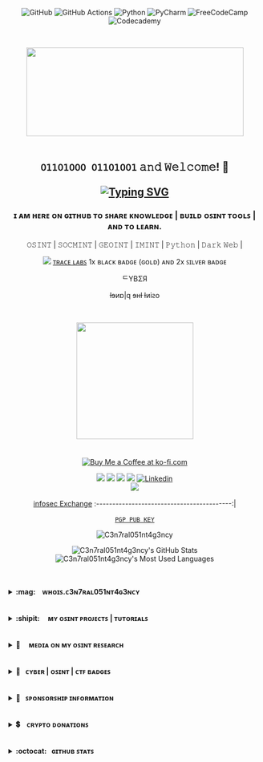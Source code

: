 <div align="center">

![GitHub](https://img.shields.io/badge/github-purple.svg?style=for-the-badge&logo=github&logoColor=green)
![GitHub Actions](https://img.shields.io/badge/github%20actions-purple.svg?style=for-the-badge&logo=githubactions&logoColor=green)
![Python](https://img.shields.io/badge/python-purple?style=for-the-badge&logo=python&logoColor=green)
![PyCharm](https://img.shields.io/badge/pycharm-purple?style=for-the-badge&logo=pycharm&logoColor=green&color=purple&labelColor=purple)
![FreeCodeCamp](https://img.shields.io/badge/Freecodecamp-purple.svg?&style=for-the-badge&logo=freecodecamp&logoColor=green)
![Codecademy](https://img.shields.io/badge/Codecademy-purple?style=for-the-badge&logo=codecademy&logoColor=green)

</div>

<br>
<p align="center"> <img width="433" height="177" src="https://user-images.githubusercontent.com/104733166/236908488-60f25e53-47a8-43d5-a45a-b9b9dd37900e.gif"/>
<br>
<br>

      
## <p align="center"> ```𝟢𝟣𝟣𝟢𝟣𝟢𝟢𝟢 𝟢𝟣𝟣𝟢𝟣𝟢𝟢𝟣``` 𝚊𝚗𝚍 𝚆𝚎𝚕𝚌𝚘𝚖𝚎! 👋 <br> <br> [![Typing SVG](https://readme-typing-svg.herokuapp.com?font=Goldman&size=21&duration=3333&pause=333&color=00F72B&background=000000&vCenter=true&multiline=true&width=433&height=133&lines=%24+whoami;C3n7ral051nt4gency.;%5Baka+OSINT+Tactical%5D%F0%9F%93%A1)](https://git.io/typing-svg)</p>

###  <p align="center"> ɪ ᴀᴍ ʜᴇʀᴇ ᴏɴ ɢɪᴛʜᴜʙ ᴛᴏ ꜱʜᴀʀᴇ ᴋɴᴏᴡʟᴇᴅɢᴇ | ʙᴜɪʟᴅ ᴏꜱɪɴᴛ ᴛᴏᴏʟꜱ | ᴀɴᴅ ᴛᴏ ʟᴇᴀʀɴ. </p>    

<p align="center"> 𝙾𝚂𝙸𝙽𝚃 | 𝚂𝙾𝙲𝙼𝙸𝙽𝚃 | 𝙶𝙴𝙾𝙸𝙽𝚃 | 𝙸𝙼𝙸𝙽𝚃 | 𝙿𝚢𝚝𝚑𝚘𝚗  | 𝙳𝚊𝚛𝚔 𝚆𝚎𝚋 | </p>
<p align="center"> <img width="15" src="https://user-images.githubusercontent.com/104733166/219610687-0da86d7d-dcd7-451e-8ac7-f4f484092dea.png"> <a href=https://www.tracelabs.org>ᴛʀᴀᴄᴇ ʟᴀʙꜱ<a> 1x ʙʟᴀᴄᴋ ʙᴀᴅɢᴇ (ɢᴏʟᴅ) ᴀɴᴅ 2x ꜱɪʟᴠᴇʀ ʙᴀᴅɢᴇ </p>  
<p align="center">ᄃYBΣЯ</p>
<p align="center">ƚɘᴎɒ|q ɘʜƚ ƚᴎiꙅo</p>
<br>

<p align="center"> <img width="233" height="233" src="https://user-images.githubusercontent.com/104733166/187543867-773fe7a1-093c-4dd9-9029-a84fae9ddc99.gif"/>


<br>
      
<br>

<br>
<a href='https://ko-fi.com/tacticalintelanalyst' target='_blank'><img height='35' style='border:0px;height:46px;' src='https://az743702.vo.msecnd.net/cdn/kofi5.png?v=0' border='0' alt='Buy Me a Coffee at ko-fi.com' />
      
<p align="center">
<a href="https://keybase.io/osint_intel"><img src="https://img.shields.io/keybase/pgp/osint_intel?label=Keybase&logo=Keybase&logoColor=black&style=for-the-badge&color=purple"/></a>
<a href="https://twitter.com/OSINT_Tactical"><img src="https://img.shields.io/twitter/follow/OSINT_Tactical?label=%40OSINT_Tactical&logo=Twitter&logoColor=black&style=for-the-badge&color=purple"/></a>
<a href="https://www.reddit.com/user/OSINT_Tactical"><img src="https://img.shields.io/reddit/user-karma/combined/OSINT_Tactical?style=for-the-badge&color=purple&logoColor=purple"/></a>
<a href="https://github.com/C3n7ral051nt4g3ncy"><img src="https://img.shields.io/github/followers/C3n7ral051nt4g3ncy?label=C3n7ral051nt4g3ncy&logo=Github&style=for-the-badge&color=purple&logoColor=black"/></a>
<a href="https://www.linkedin.com/in/y-c-a52ba5141/"><img alt="Linkedin" src="https://img.shields.io/badge/LinkedIn-0077B5?style=for-the-badge&logo=linkedin&color=purple&logoColor=brightgreen"/></a>
<br>
<img src="https://img.shields.io/badge/Discord-𝙲.𝟶.𝟺%231860-purple"/></p>


<div align="center">

[infosec Exchange](https://infosec.exchange/@C3n7ral051nt4g3ncy)
:------------------------------------------:|



</div>
            
</div>


</div>

<p align="center"><a href="https://keybase.io/osint_intel/pgp_keys.asc"><code>PGP PUB KEY</code></a> </p>

<p align="center"> 
<img src="https://komarev.com/ghpvc/?username=C3n7ral051nt4g3ncy&label=Profile%20views&color=blueviolet&style=flat" alt="C3n7ral051nt4g3ncy"/></p>
<p align="center"> 
<img width="533" src="https://github-readme-stats-lake-omega.vercel.app/api?username=C3n7ral051nt4g3ncy&show_icons=true&line&theme=ocean_dark&midnight-purple&bg_color=100,000000,8a2eff" alt="C3n7ral051nt4g3ncy's GitHub Stats"/>
      
<br>
      
<img src="https://github-readme-stats-lake-omega.vercel.app/api/top-langs/?username=C3n7ral051nt4g3ncy&&hide=cmake,javascript,html,css&langs_count=4&line&theme=ocean_dark&midnight-purple&bg_color=100,000000,8a2eff" alt="C3n7ral051nt4g3ncy's Most Used Languages"/>

</p>

<br>

<br>

<!-- Whois.COA -->
<details>
<summary><b> :mag:&nbsp; &nbsp; ᴡʜᴏɪꜱ.ᴄ3ɴ7ʀᴀʟ051ɴᴛ4ɢ3ɴᴄʏ &nbsp;&nbsp;&nbsp;</b></summary><p>
<img align="right" width="99" height="99"  src="https://user-images.githubusercontent.com/104733166/166296936-0dd0d432-4d6a-42ab-9000-189cebfbceff.png" />
      
<blockquote>
      
$ 𝚠𝚑𝚘𝚊𝚖𝚒
  
<br><ul style="list-style-type:disc;">
<li>:fire: Passionate about: OSINT | SOCMINT | IMINT | GEOINT | HUMINT | CYBER | DARK WEB | CRYPTOCURRENCY | PYTHON | OPSEC :lock: </li>
<li>👨‍🏫 OSINT Trainer <a href=https://github.com/TacticalOsintAcademy>@Tactical OSINT Academy</a></li>
<li>🏴 The OSINTion Black Badge </li>
<li>🥇 1x Trace Labs Black Badge (Gold) award </li> 
<li>🪙 2x Trace Labs Silver Badge Award</li>
<li>⚖️ Trace Labs Judge (OSINTomatico Conference 2023, Madrid, Spain)</li> 
<li>👾 Hacktoria Community Member | Ⓗ Hacktoria CTF Team Captain</li> 
<li>🧠 Regular contributor to the OSINT community, first to find and bring to light various OSINT techniques. </li> 
<li>🤖 Creator of the Discord Bot called <a href=https://github.com/C3n7ral051nt4g3ncy/GitOSINT_Bot>GitOSINT<a> 🦾</li> 
<li>👨‍💻 Creator of <a href=https://github.com/C3n7ral051nt4g3ncy/Masto>Masto<a> 🐘</li> 
<li>🤓 Creator of <a href=https://github.com/C3n7ral051nt4g3ncy/PCT>People Count Tool<a> 🧑‍🤝‍🧑</li> 
<li>👨‍💻 Creator of <a href=https://github.com/C3n7ral051nt4g3ncy/FB2MKTP>FB2MKTP - Facebook to Marketplace<a> 🇫🇧 ==> 🇲 🇰 🇹 🇵</li> 
<li>🎤 Invited as a speaker at <a href=https://web.archive.org/save/https://europe.forum-fic.com/en/associated-event-osint-day> FIC 2023 (International CyberSecurity Forum | OSINT Day)<a></li> 
<li>🎤 Invited as a speaker at <a href=https://www.youtube.com/watch?v=Yk8JNM2Snno>  OSINT Punk 23 </a> #OSINTPunk23</li> 
<li>✒️ Volunteer report writer for the <a href=https://www.tracelabs.org>Trace Labs<a> organization after Trace Labs CTF events.</li> 
<li>🗃️ Archiver at <a href=https://archive.org/>The Internet Archive</a> (Wayback Machine)</li> 
<li>✍️ Project WhatsMyName 2nd top contributor behind <a href=https://github.com/WebBreacher> @WebBreacher</a> WMN is one of the top OSINT Tools for username enumeration: https://whatsmyname.app (GitHub: https://github.com/WebBreacher/WhatsMyName)</li> 
<br>
<br>
<li>🥇1st place - Black Badge (Gold) Award in the Trace Labs OSINT Search Party CTF 2023.02 </li>    
<li>🥇1st place in the OSINT GAMES CTF TENET | 2022: created by <a href=https://github.com/WebBreacher> @WebBreacher</a></li>
<li>🥇1st place in the Hacktoria OSINT CTF | Downtown Murderer 2022</li> 
<li>🥇1st place in the CTF OSINT Bleuet de France 2022 (AEGE War School and ONACVG/Bleuet de France , French Ministry of Defense)</li> 
<li>🥈2nd place - Silver Badge Award in the Trace Labs OSINT Search Party CTF 2022.11 | OSE (Operation Safe Escape)</li>
<li>🥈2nd place - Silver Badge Award in the Trace Labs OSINT Search Party CTF 2022.03</li>
<li>🥈2nd place Hacktoria CTF Operation Manhunt 2023 </li>
<li>🥈2nd Place Hacktoria CTF OP Galaxios 2022</li>
<li>🥉3rd Place MilOsint CTF | 2021 </li>
<li>🥉3rd Place in the Stranger Case OSINT CTF organised by Esna Bretagne and Esn'Hack ./CTF partnership with DGA (French Government Defense procurement and technology agency), Airbus Cybersecurity, Diateam & Apixit | 2022</li>
<br>
<li> One of 9 out of +700 to fully complete the <a href=https://samplectf.com> SampleCTF</a></li> 
<li> 6th place HEXA OSINT CTF 2021 Team OSINT-B33R [Sopra Steria and La Fabrique Défense, French Ministry of Defense]</li>
<li> 8th place HEXA OSINT CTF V2 2023 Team CogitOSINT Ergo Sum [Sopra Steria]- 116 Teams participated.</li> 
<li> Participated in the 2022 DefCon https://defcon.org Trace Labs OSINT CTF, Las Vegas, USA (7th Place with The Osint Unit)</li> 
<li> Participated Solo in the RACTF - Digital Overdose 2022 Conference CTF (Teams of 4 players), 27th place out of over 450 teams</li>
<li> Featured in the <a href=https://osintnewsletter.com/p/the-osint-newsletter-july-2023> Jake Creps July 2023 OSINT Newsletter</a> regarding the Google Calendar OSINT Technique that I found.[Archived on WayBack Machine]</li> 
<li> Featured in the <a href=https://644w7.r.a.d.sendibm1.com/mk/mr/sh/1f8JAEjGcfF85v6RgNXbSXMreF/Lizgp5au4XQp> Intelfe July 2023 Newsletter</a> regarding the Google Calendar OSINT Technique that I brought to light.</li> 
<li> Featured in the July 2023 <a href=https://preview.mailerlite.com/d5n9d8q0s0/2260397387069529087/o2t5/> OSINT Jobs Newsletter</a> regarding the new Google Calendar OSINT Technique that I found.[Archived on WayBack Machine]</li> 
<li> Featured in the <a href=https://osintnewsletter.com/p/march-2023> Jake Creps March 2023 OSINT Newsletter</a> in relation to a new Google Chat Technique I found. [Archived on WayBack Machine]</li> 
<li> Featured in <a href=https://sector035.nl/articles/2022-35>Week in OSINT 2022-35</a> by <a href=https://twitter.com/Sector035>@Sector035</a> [Archived on WayBack Machine] <a/></li>
<li> Featured again in relation to Masto OSINT tool in <a href=https://sector035.nl/articles/2022-45>Week in OSINT 2022-45</a>  <a/></li>
<li> Mentioned in the resources of <a href=https://github.com/WebBreacher> @WebBreacher</a> at the 2022 DEFCON30 | Recon Village: 
 <a href=https://reconvillage.org/talks/#talk-1> The Future of Collecting Data from the Past: OSINT Now and Beyond</a> (Resource: OSINT Inception). [Archived on WayBack Machine] <a/></li>
<li> OSINT-FR Hall of Fame: <a href=https://osintfr.com/en/our-osinters-are-talented>Talented OSINTers</a> [Archived on WayBack Machine] </a></li>
<li> Featured in the <a href=https://preview.mailerlite.com/c7j8u4n9s2/2037099115355053047/o5z0/>OSINT Jobs September 2022 newsletter - This Week's OSINT Tips and Tricks. </a>[Archived on WayBack Machine]</li>
<li> Facial Recognition work was presented at the <a href=https://user-images.githubusercontent.com/104733166/203194889-b04994b2-1357-4a2a-9f73-e2ba0c87b238.png> RootedCON 2022 in Madrid</a></li>
<li> Beta-Tester for <a href=https://app.osintracker.com>OSINTracker</a> and OSINT Rooms on <a href=https://tryhackme.com> TryHackMe</a></li>   

</ul>  
</blockquote>
  
</p>
</details>
  
<br>  
  
<br>

<!-- OSINT Projects -->
<details>
<summary><b>:shipit: &nbsp; &nbsp; ᴍʏ ᴏꜱɪɴᴛ ᴘʀᴏᴊᴇᴄᴛꜱ | ᴛᴜᴛᴏʀɪᴀʟꜱ &nbsp;&nbsp;&nbsp; </b></summary>
<p>
      
<!-- OSINT-PROJECT-LIST:START -->
- [OSINT INCEPTION 🚀 - A start.me page of the best OSINT start.me projects](https://start.me/p/Pwy0X4/osint-inception)
- Project OSINT inception is used by [SMART - Start Me Aggregated Resource Tool](https://smart.myosint.training)
- [OSINT INCEPTION GITHUB 🏢 - Project Links](https://github.com/C3n7ral051nt4g3ncy/OSINT_Inception-links)
- [GOOGLE CSE 🇬 - Google Custom Search Engine of the top start.me resources](https://start.me/p/Pwy0X4/osint-inception)
- [FACIAL RECOGNITION 👤 - Tracking Military personnel with facial recognition](https://twitter.com/OSINT_Tactical/status/1498694266754899978)
- [OSINT BOOKMARKLETS 🏷️ - Semi-Automated Faster Searches](https://github.com/C3n7ral051nt4g3ncy/OSINT-Bookmarklets)
- [Protintelligence 🐍 - Python Tool (3 out of 7 modules forked from ProtOSINT)](https://github.com/C3n7ral051nt4g3ncy/Prot1ntelligence)
- [W3b0s1nt (WebOSINT) 🐍  - Python Tool](https://github.com/C3n7ral051nt4g3ncy/webosint)
- [WhatsMyName-Python 🐍 - Unofficial WMN Python Script I made for myself](https://github.com/C3n7ral051nt4g3ncy/WhatsMyName-Python)
- [Masto OSINT Tool 🐍 - Python tool to gather information on Mastodon users and instances](https://github.com/C3n7ral051nt4g3ncy/Masto)
- [People Count Tool 🧑‍🤝‍🧑 - Python tool running on a development server (Flask), uses YOLOv5 Artificial Intelligence to count people from an image.](https://github.com/C3n7ral051nt4g3ncy/PCT)
- [FB2MKTP 🐍  - Python tool to get Facebook user ID and to go from FB profile to Marketplace account.](https://github.com/C3n7ral051nt4g3ncy/FB2MKTP)
- Tutorial 📚 [- cURL for OSINT](https://github.com/C3n7ral051nt4g3ncy/cURL_for_OSINT)
- Tutorial 📚 [- Obsidian | Made 2 templates](https://github.com/C3n7ral051nt4g3ncy/Obsidian)
- Tutorial 📚 [- Using a Virtual Environment for OSINT Python tools](https://github.com/C3n7ral051nt4g3ncy/python_virtual_environment)
- First to find the Google Chat Technique 🕵️‍♂️ [- First to find and mention the Google Chat Technique to check if a Gmail address or Google Group exists, with the ability to also get the photo of the user, and GAIA ID](https://twitter.com/OSINT_Tactical/status/1635386804441600001?s=20)
- Facial Recognition Trick and Tip 👤 [- Found that 2 different Facial Recognition tools don't work with black and white photos of faces, a simple trick solves this issue](https://twitter.com/OSINT_Tactical/status/1661055926424551439)
- First to find the Protonmail Custom Domain trick ⚛️ [- Found that the API shows the main email address for any custom domain that uses a catch-all, no matter what the input in front of {%@domain.com} is](https://twitter.com/OSINT_Tactical/status/1666505637780398101?s=20)
- Created a Map (in French) of firearms that have been used (confirmed shots fired), stolen, or seen on social media during the France June/July 2023 Riots. The map was/is used by Law Enforcement, French and foreign OSINT community members, and viewed thousands of times --> [Click here to see the Map](https://www.google.com/maps/d/u/2/viewer?mid=1r7VfqEyRl7refrnvdsJxuJBNjrwV4LI&ll=46.04040889910614%2C2.8992479135538525&z=7)
- First to find the Google Calendar OSINT Technique 📆 [- Found a way of checking if any email is tied to a Google Account by using Google Calendar](https://twitter.com/OSINT_Tactical/status/1677405840146309121?s=20)


<br>

:octocat: **GitHub Code | Projects contributions:** 
      
- https://whatsmyname.app [WhatsMyName OSINT Tool](https://github.com/WebBreacher/WhatsMyName) created by [@WebBreacher](https://github.com/WebBreacher) and by [@OSINTCombine](https://github.com/OSINTCombine)
- [Obsidian OSINT Templates](https://github.com/WebBreacher/obsidian-osint-templates) in collaboration with [@WebBreacher](https://github.com/WebBreacher)
- [OSINT Stuff Tool Collection](https://github.com/cipher387/osint_stuff_tool_collection) created by [@cipher387](https://github.com/cipher387)
- [Twayback Python OSINT Tool](https://github.com/Mennaruuk/twayback) by [@Mennaruuk](https://github.com/Mennaruuk)
- [Maigret OSINT Tool](https://github.com/soxoj/maigret) by [@Soxoj](https://github.com/soxoj)
- [Mailcat email OSINT Tool](https://github.com/sharsil/mailcat) by [@sharsil](https://github.com/sharsil)
      
<!-- OSINT-PROJECT-LIST:END --></p> 
      
</details>

<br>

<!-- Media --> <br>
<details>
<summary><b>📰 &nbsp; &nbsp; ᴍᴇᴅɪᴀ ᴏɴ ᴍʏ ᴏꜱɪɴᴛ ʀᴇꜱᴇᴀʀᴄʜ &nbsp;&nbsp;&nbsp;  </b></summary>
<p>

<br>
      
<br>
      
<!--MEDIA:START-->
      
*`The articles below have been archived, in case one of them is not accessible, grab the link and put it through The Internet Archive (WayBack Machine)` 
     
- <a href="https://www.wired.com/story/facial-recognition-identify-russian-soldiers"> WIRED: Online Sleuths Are Using Face Recognition to ID Russian Soldiers 🇺🇸</a>
      
- <a href="https://www.washingtonexaminer.com/news/identities-of-russian-soldiers-revealed-through-facial-recognition-technology"> Washington Examiner Article 🇺🇸</a>
 
- <a href="https://www.latribune.fr/opinions/tribunes/renseignement-de-source-ouverte-osint-l-excellence-francaise-peut-elle-encore-etre-renforcee-956805.html"> Renseignement de source ouverte (OSINT) : l'excellence française peut-elle encore être renforcée ? 🇫🇷 <a/>
      
- <a href="https://www.nextinpact.com/article/68616/la-reconnaissance-faciale-pour-combattre-guerre-en-ukraine"> La Reconnaissance Faciale pour combattre la guerre en Ukraine/ French Article writen by @ManHack 🇫🇷 <a/>
  
- <a href="https://www.rfi.fr/fr/technologies/20220316-la-reconnaissance-faciale-en-temps-de-guerre-selon-clearview"> La reconnaissance faciale en temps de guerre selon Clearview 🇫🇷 <a/>
      
- <a href="https://fr.news.yahoo.com/société-française-identifie-soldats-russes-135210413.html?guccounter=1&guce_referrer=aHR0cHM6Ly93d3cuZ29vZ2xlLmNvbS8&guce_referrer_sig=AQAAAHYcbidHeQvwNF89cFqzPqUoIrVfduflgQ57WzTkKhkXHPohouH-4JUJBrEsDO7ooxxzjtC1xHtp4T3RipXLVmKks82Xaozw3AxMPA9YmDWLeO__5Aqaz4K5xvQTqEs3_OJyyNi_2ODxmX7O21-Lyrdw4ckO8eimNh9Zf7OI9AZJ"> Une société française identifie les soldats russes en Ukraine par reconnaissance faciale 🇫🇷 <a/>
      
- Mentionned in MAG'OSINT (Osint Magazine of the French Economic War School) 🇫🇷 [MAGOSINT.pdf](https://github.com/C3n7ral051nt4g3ncy/C3n7ral051nt4g3ncy/files/10948348/2023113354_mag-osint-13-aege-2.pdf)
      
      
- <a href="https://www.abc.es/economia/abci-inteligencia-artificial-tambien-entra-combate-guerra-ucrania-202203140205_noticia.html"> Spanish Article 🇪🇸</a>
      
- <a href="https://as.com/diarioas/2022/03/06/actualidad/1646582802_197827.html"> Spanish Article 🇪🇸</a>
      
- <a href="https://www.niusdiario.es/ciencia-y-tecnologia/tecnologia/inteligencia-militar-alcance-prolifera-invasion-osint_18_3291497041.html"> Spanish Article 🇪🇸</a>
  
- <a href="https://news.sina.cn/gn/2022-03-28/detail-imcwiwss8541952.d.html"> Chinese article 🇨🇳 <a/>
  
- <a href="https://m.thepaper.cn/baijiahao_17188086"> Chinese article 🇨🇳 <a/>

- <a href="https://technews.tw/2022/03/21/ai-in-war/"> Featured in Tech News: Taiwan 🇹🇼 <a/>

- [Comments](https://user-images.githubusercontent.com/104733166/172185332-1d02ccdb-07c3-418d-bf94-bfbd9ca1f3aa.png) about my project: [OSINT INCEPTION](https://start.me/p/Pwy0X4/osint-inception) by [**start.me**](https://start.me) 🇳🇱
  
- Helped French Factchecking unit "Les Vérificateurs" from Groupe TF1/LCI regarding the Putin Body Double. (See video below)

https://user-images.githubusercontent.com/104733166/233765799-dbfc612f-c8cc-4dd8-93b8-6103dd6d5aba.mp4


      
      
<br>  

<!--MEDIA:END-->
      
</p>
</details>
      
<br>
      
<br>
      

<!-- Badges & CTF Events -->
<details>
<summary><b> 🔖 &nbsp; ᴄʏʙᴇʀ | ᴏꜱɪɴᴛ | ᴄᴛꜰ ʙᴀᴅɢᴇꜱ &nbsp;&nbsp;&nbsp; </b></summary>
<p>
      
<br>
 
      
🖱️`click on images to enlarge` 
      
<br>
<br>

<div align="center">
TryHackMe Stats | Badges :

<br>
      
![C3n7ral051nt4g3ncy's tryhackme stats](https://github.com/C3n7ral051nt4g3ncy/C3n7ral051nt4g3ncy/blob/main/assets/thm_propic.png)<br>

</div>

<br>
      

<div align="center">

OhSINT                     |  Sakura                  | 7-day Streak                |
---------------------------|--------------------------|-----------------------------|
<img width="90" height="90" src="https://user-images.githubusercontent.com/104733166/201360247-94ac6931-59e0-423d-af24-bacef3987a70.svg"/>  |  <img width="77" height="77" src="https://user-images.githubusercontent.com/104733166/201470172-f0b5be6b-041b-4d42-99d4-aa4dd551638b.png"/> | <img width="77" height="77" src="https://user-images.githubusercontent.com/104733166/206340038-6e50af76-5af5-4b3c-a5a7-d33f89e936fb.svg"> 


[OSINT DOJO Sakura Badge Verification](https://badgr.com/public/assertions/4y0D2SVEQrywIW8rkQUaYQ)

</div>

<p align="center">

     🏴‍☠️ TryHackMe Top 6% | Username: 5uch4N00b 
   
<br>
<br>
      
<p align="center"><img width="133" height="133" src="https://github.com/C3n7ral051nt4g3ncy/C3n7ral051nt4g3ncy/assets/104733166/12590a7a-98b1-4965-8416-4f7c38bc3a15"/><br>
      
    ✍️ TraceLabs Report Writer 
[Verify Report Writer Badge Authenticity](https://ca.badgr.com/public/assertions/khHawYHIT5SeUJ-LOykamA)
      
<br>
<br>
   
<p align="center"><img width="133" height="133" src="https://github.com/C3n7ral051nt4g3ncy/C3n7ral051nt4g3ncy/assets/104733166/7eff03b3-c235-469b-83ee-6aec0724f674"/><br>
        
    ⚖️ TraceLabs CTF Judge 
[Verify Judge Badge Authenticity](https://ca.badgr.com/public/assertions/MJLNzYbcQwK8kNnaceVHxQ)
    
            
<br>   
<p align="center"><img width="233" height="133" src="https://user-images.githubusercontent.com/104733166/177000301-2a92c2b8-f067-4280-a108-f885c2544a6e.png"/><br>

      
<br>
<br>
      
<p align="center"><img width="233" height="233" src="https://user-images.githubusercontent.com/104733166/199259981-dde8bb01-3c14-426b-ade0-ed783f23d5e1.png"/><br>
      
    🦸‍♂️ Hacktoria OSINT CTF Team Cpt. (https://hacktoria.com)

      
<br>   
<p align="center"><img width="233" height="133" src="https://user-images.githubusercontent.com/104733166/177000301-2a92c2b8-f067-4280-a108-f885c2544a6e.png"/><br>
      

  
    🥇1st Place OSINT GAMES CTF TENET (https://osintgames.ctfd.io)
      
      

      
<br>       
<br>      
<br>
<br> 
<p align="center"><img width="233" height="133" src="https://user-images.githubusercontent.com/104733166/170401991-de18e6f1-840e-474c-8b3c-ae41c53e00a0.png"/><br>
      
[Verify CTF result: certificate.pdf](https://github.com/C3n7ral051nt4g3ncy/C3n7ral051nt4g3ncy/files/8792343/certificate-downtown-murderer-coa.pdf) 



      
  
    🥇1st Place Hacktoria OSINT CTF (Downtown Murderer)
      
<br>
<br>

<br>
      
<p align=center> <img width="99" src="https://user-images.githubusercontent.com/104733166/170846281-0d6df82a-da15-4340-8df9-d4ea1be34e8d.png">
<p align="center"> <img width="233" height="133" src="https://user-images.githubusercontent.com/104733166/167261528-39616f95-1ab9-40bb-90be-ce2f7a648696.png"/>
      
[Bleuet de France OSINT CTF Gold Badge 2022 Verification on Badgr](https://eu.badgr.com/public/assertions/NrU39miXR5qMoH7ydn5C6A)
      
   
    🥇1st Place OSINT CTF Bleuet de France 🇫🇷 CTF organized by AEGE War School 
      In partnership with French Gov Agency ONACVG [National Office of Veterans and War Victims] & Bleuet de France
      

<br>
<br> 

<br> 
      
<p align="center"> <img width="99" height="99" src="https://user-images.githubusercontent.com/104733166/166777077-d96c51cb-4038-456f-8ff2-d5209596c655.png"/>

     🏴The OSINTion Black Badge/ issued by Joe Gray 
      [Verifications can be made with The OSINTion https://www.theosintion.com]
<br>
<br>

<p align="center"> <img width="99" height="99" src="https://github.com/C3n7ral051nt4g3ncy/C3n7ral051nt4g3ncy/assets/104733166/e4f4bc70-465f-43f5-9f9b-d4ec4451e231"/><br>
      
 [Trace Labs Gold Badge Verification on Badgr](https://ca.badgr.com/public/assertions/aD4CeF4bRRybkdw6e-dM5A)    

      
     🥇1st Place Trace Labs [Gold Badge (ex black badge)] 
      Global OSINT Search Party CTF 2023-02 [Team Wizards of OZINT 🧙‍♂️]
      Competed under the username: Pentagon
       
<br>
<br>
      
<p align="center"> <img width="99" height="99" src="https://user-images.githubusercontent.com/104733166/166788919-07ff450c-c35c-4171-88b1-de93b651fc32.png"/><br>
      
 [Trace Labs Badge Verification on Badgr](https://ca.badgr.com/public/assertions/hF52Zd4aTRW-r-YUf03Qww)    

      
     🥈2nd Place Trace Labs [Silver Badge] 
      Global OSINT Search Party CTF 2022-03 [Team CageyBees 🐝🐝]
<br>
<br> 
 

      
<p align="center"> <img width="99" height="99"src="https://user-images.githubusercontent.com/104733166/204590452-8abe8db6-8bee-45df-909c-ed8d16341dd0.png"> <br>
      
  
<img width="233" height="133" src="https://user-images.githubusercontent.com/104733166/198859824-8f715ef1-d9a1-465e-b8cb-41e1997a53d8.png"> 

 [Trace Labs Badge Verification on Badgr](https://ca.badgr.com/public/assertions/Tf-Am6MnQ4SQ15aoxykX2A)  
      
     🥈2nd Place Trace Labs [Silver Badge] 
      Global OSINT Search Party CTF 2022-11 | OSE: Operation Safe Escape [Team Hacktoria ⓗ]
      
<br>
<br>
      
<br>

      
<p align="center"> <img width="399" height="99" src="https://user-images.githubusercontent.com/104733166/170407320-b437c34c-2ed3-445e-8b8b-8e57a646c918.png">
        
<br>
<br>

<br>

      
     🥇1st Place Hacktoria OSINT CTF (Downtown Murderer)
     🥈2nd Place Hacktoria CTF Operation Manhunt
     🥈2nd Place Hacktoria CTF Operation Galaxios
      CTF Events completion Badges [Operations: Downtown Murderer/ Warthog / Galaxios / Runner / Brutus]
      
<br>
<br> 

<br>

<p align="center">
<img width="133" src="https://user-images.githubusercontent.com/104733166/211038427-fef8e7dd-2078-42e3-9a2b-4d534da2063e.png"/>
<img width="133" src="https://user-images.githubusercontent.com/104733166/188336076-1d129dba-a926-4701-a1cb-91fe4a75bb1d.png"/>
<img width="133" src="https://user-images.githubusercontent.com/104733166/188336246-27e78bd9-5e0c-4aac-a6a1-4d6bed8822e6.png"/>
<img width="133" src="https://user-images.githubusercontent.com/104733166/188336262-66682e67-6849-43f7-9e50-5346b34b75f0.png"/>
<img width="133" src="https://user-images.githubusercontent.com/104733166/188336276-eb2c68d5-4eff-4dcd-9fc5-7a0ff7a597c1.png"/> 
<img width="133" src="https://user-images.githubusercontent.com/104733166/189050790-92ff9f36-59cf-4ab3-b778-252eef1a18a5.png"/>
<img width="133" src="https://user-images.githubusercontent.com/104733166/190496775-7e940804-9285-44d2-9008-e90aa3002567.png"/>
<img width="133" src="https://user-images.githubusercontent.com/104733166/191045000-1e28fff5-f3ba-42d6-88d3-8697230d5f95.png"/>
<img width="133" src="https://user-images.githubusercontent.com/104733166/210511320-77294db0-d890-417a-bab7-3bad1beccfc6.png"/>
<img width="133" src="https://user-images.githubusercontent.com/104733166/210512009-fc6f1b77-058c-48d0-b885-3a515b7ac8cb.png"/></p>

      Tiberian Order and HACKTORIA Contract Cards for solved CTF events
      
<br>
<br>
<p align="center">
<img width="233" src="https://user-images.githubusercontent.com/104733166/210224662-aa83f964-afb9-4120-9766-eb38388be744.png"/> <br>
<img width="233" src="https://user-images.githubusercontent.com/104733166/210208020-758198fa-ed27-4d6e-a261-01aecb3479b3.png"/></p>
      
      Solved the CTF "A Christmas Conspiracy" by Infosec United and Hacktoria



         
<br>
<br> 

<br>
      
      
<p align="center"> <img width="233" height="133" src="https://user-images.githubusercontent.com/104733166/168922467-a52a28d7-b15e-4b3f-9587-24895df9adec.png"/>

     
     🥉3rd Place in the Stranger Case OSINT CTF on the Team 呪術廻戦 (JuJutsu Kaisen).
      CTF organised by Esna Bretagne & Esn'Hack, with parterships with the DGA (French Gov Defence procurement and technology agency), Airbus     
      Cybersecurity, Apixit, Diateam.
      
      
<br>
<br>   

<br>
      
<p align="center"> <img width="233" height="133" src="https://user-images.githubusercontent.com/104733166/166848280-3dca2418-dcb0-4bfe-9ff7-370d8e782d90.png"/>

      
      🥉3rd Place in the MilOsintCTF [Military Themed OSINT CTF]
      
<br>
<br>   

<br>

<p align="center"> <img width="99" height="99" src="https://user-images.githubusercontent.com/104733166/194293248-549d365f-1801-469b-adc5-f8ac2ad1c121.png"/>

[SAMPLECTF Completion October 2022 Verification on Badgr](https://au.badgr.com/public/assertions/kogBwaq7TTKXVojoeengJQ)
      
      1 of 9 competitors out of +700 people to fully complete the SAMPLECTF made by @WebNoser
      
<br>
      
</p>
</details>
      
<br>
      
<br>

<!-- Sponsorship  -->
<details>
<summary><b>🤝 &nbsp; ꜱᴘᴏɴꜱᴏʀꜱʜɪᴘ ɪɴꜰᴏʀᴍᴀᴛɪᴏɴ &nbsp;&nbsp;&nbsp; </b></summary>

<br>

If you sponsor me for my work, which is done to help the OSINT and Cyber Community, you will get:

- A sponsorship badge displayed on your GitHub profile
- A shoutout on Twitter (+11.7K Followers)
- Your logo on the next OSINT Tool | Project,  with recognition for the sponsorship in writing, as well as your company/website details

To move forward with the sponsorship: click [here](https://github.com/sponsors/C3n7ral051nt4g3ncy)
      
If you are looking for speakers/workshops (such as I did below for #OSINTPunk23) for your OSINT or Cyber event/conference, feel free to contact me.
 
<img width=633 src="https://user-images.githubusercontent.com/104733166/223172129-6825fb73-2328-47bc-a9b2-a0cbe48e1916.png">

<br>
<br>

https://user-images.githubusercontent.com/104733166/223172071-aed3efdc-f9b2-4639-96b9-9f4167617a5b.mp4

<br>
<br>
      
https://user-images.githubusercontent.com/104733166/225994689-9e6a2459-8091-4523-9cc7-2102ecf0362e.mp4



</p>
</details>

<br>

<br>
      

<!-- Cryptocurrency  -->
<details>
<summary><b>💲 &nbsp;&nbsp; ᴄʀʏᴘᴛᴏ ᴅᴏɴᴀᴛɪᴏɴꜱ  &nbsp;&nbsp;&nbsp; </b></summary>
<p>
<br>
<br>
         
     
|  Feel free to support my work with Crypto (BTC) ♡🙏| Scan QR Code for BTC Address |
|---|---|
| You can scan the QR online with https://webqr.com |bc1q66awg48m2hvdsrf62pvev78z3vkamav******
| <img src="https://img.shields.io/badge/Bitcoin-000000?style=for-the-badge&logo=bitcoin&logoColor=white"/> | <img width=160 src="https://user-images.githubusercontent.com/104733166/171052611-1f76b07c-832f-4a4a-9a0a-2f94595c28c9.png"> | 
| You can also support my work by buying me a coffee | https://ko-fi.com/tacticalintelanalyst <image width="33" src="https://user-images.githubusercontent.com/104733166/199971653-0985ea1a-534d-4e5a-a3e2-71af6ba4776a.png"/>


</p>
</details>
      
<br>  

<br>
      
<!-- Stats  -->
<details>
<summary><b>:octocat: &nbsp; ɢɪᴛʜᴜʙ ꜱᴛᴀᴛꜱ &nbsp;&nbsp;&nbsp; </b></summary>
<p>    
<br>
<br>
      
<p align="center"> <img src="https://komarev.com/ghpvc/?username=C3n7ral051nt4g3ncy&label=Profile%20views&color=blueviolet&style=flat" alt="C3n7ral051nt4g3ncy" /> </p>
      
<br>
      
<p align="center"> <img src="https://github-profile-trophy.vercel.app/?username=C3n7ral051nt4g3ncy&theme=dracula">

<br>

<p align="center"><img width="66" src="https://user-images.githubusercontent.com/104733166/187053502-4155cb3f-e633-4a9f-9461-c3de0f53760b.png"></p>

<br>

<p align="center">
<img src="https://github-readme-streak-stats.herokuapp.com?user=C3n7ral051nt4g3ncy&theme=material-palenight" width="433"></p>


<br>

<p align="center"><img src="https://wakatime.com/share/@de14e947-18ae-4619-8175-1510bf69f10b/cbfa3b63-c82c-4717-836c-f2c7a405b95a.svg" width="433"></p>

<br>

<br>

<p align="center"> <code><img width="15%" src="https://www.vectorlogo.zone/logos/python/python-ar21.svg"></code> </p>

<br>
      
<br>



      
<!---
C3n7ral051nt4g3ncy/C3n7ral051nt4g3ncy is a ✨ special ✨ repository because its `README.md` (this file) appears on your GitHub profile.
You can click the Preview link to take a look at your changes.
--->
      
      
      
